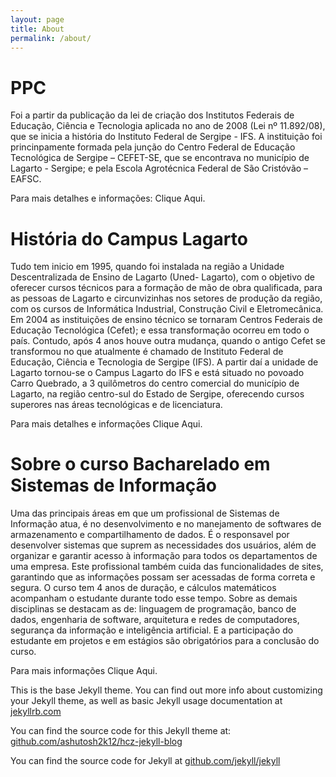 ```yaml
---
layout: page
title: About
permalink: /about/
---
```


# PPC 

Foi a partir da publicação da lei de criação dos Institutos Federais de Educação, Ciência e Tecnologia aplicada no ano de 2008 (Lei nº 11.892/08), que se inicia a história do Instituto Federal de Sergipe - IFS. A instituição foi princinpamente formada pela junção do Centro Federal de Educação Tecnológica de Sergipe – CEFET-SE, que se encontrava no município de Lagarto - Sergipe; e pela Escola Agrotécnica Federal de São Cristóvão – EAFSC.

Para mais detalhes e informações: Clique Aqui.

# História do Campus Lagarto

Tudo tem inicio em 1995, quando foi instalada na região a Unidade Descentralizada de Ensino de Lagarto (Uned- Lagarto), com o objetivo de oferecer cursos técnicos para a formação de mão de obra qualificada, para as pessoas de Lagarto e circunvizinhas nos setores de produção da região, com os cursos de Informática Industrial, Construção Civil e Eletromecânica. Em 2004 as instituições de ensino técnico se tornaram Centros Federais de Educação Tecnológica (Cefet); e essa transformação ocorreu em todo o país. Contudo, após 4 anos houve outra mudança, quando o antigo Cefet se transformou no que atualmente é chamado de Instituto Federal de Educação, Ciência e Tecnologia de Sergipe (IFS). A partir daí a unidade de Lagarto tornou-se o Campus Lagarto do IFS e está situado no povoado Carro Quebrado, a 3 quilômetros do centro comercial do município de Lagarto, na região centro-sul do Estado de Sergipe, oferecendo cursos superores nas áreas tecnológicas e de licenciatura.

Para mais detalhes e informações Clique Aqui.

# Sobre o curso Bacharelado em Sistemas de Informação

Uma das principais áreas em que um profissional de Sistemas de Informação atua, é no desenvolvimento e no manejamento de softwares de armazenamento e compartilhamento de dados. É o responsavel por desenvolver sistemas que suprem as necessidades dos usuários, além de organizar e garantir acesso à informação para todos os departamentos de uma empresa. Este profissional também cuida das funcionalidades de sites, garantindo que as informações possam ser acessadas de forma correta e segura. O curso tem 4 anos de duração, e cálculos matemáticos acompanham o estudante durante todo esse tempo. Sobre as demais disciplinas se destacam as de: linguagem de programação, banco de dados, engenharia de software, arquitetura e redes de computadores, segurança da informação e inteligência artificial. E a participação do estudante em projetos e em estágios são obrigatórios para a conclusão do curso.

Para mais informações Clique Aqui.

This is the base Jekyll theme. You can find out more info about customizing your Jekyll theme, as well as basic Jekyll usage documentation at [jekyllrb.com](http://jekyllrb.com/)

You can find the source code for this Jekyll theme at: [github.com/ashutosh2k12/hcz-jekyll-blog](https://github.com/ashutosh2k12/hcz-jekyll-blog)

You can find the source code for Jekyll at [github.com/jekyll/jekyll](https://github.com/jekyll/jekyll)
